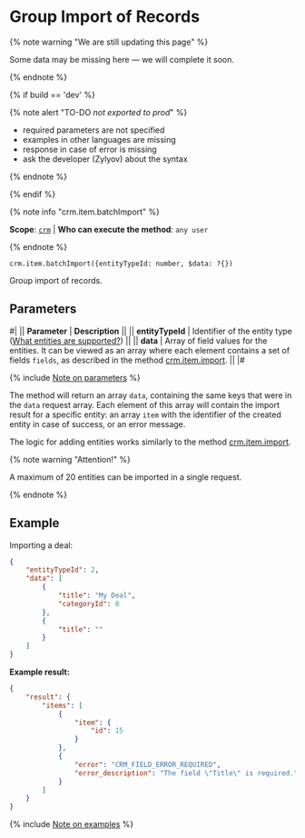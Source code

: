 # Group Import of Records

{% note warning "We are still updating this page" %}

Some data may be missing here — we will complete it soon.

{% endnote %}

{% if build == 'dev' %}

{% note alert "TO-DO _not exported to prod_" %}

- required parameters are not specified
- examples in other languages are missing
- response in case of error is missing
- ask the developer (Zylyov) about the syntax

{% endnote %}

{% endif %}

{% note info "crm.item.batchImport" %}

**Scope**: [`crm`](../../../scopes/permissions.md) | **Who can execute the method**: `any user`

{% endnote %}

```http
crm.item.batchImport({entityTypeId: number, $data: ?{})
```

Group import of records.

## Parameters

#|
|| **Parameter** | **Description** ||
|| **entityTypeId** | Identifier of the entity type ([What entities are supported?](index.md)) ||
|| **data** | Array of field values for the entities. It can be viewed as an array where each element contains a set of fields `fields`, as described in the method [crm.item.import](crm-item-import.md). ||
|#

{% include [Note on parameters](../../../../_includes/required.md) %}

The method will return an array `data`, containing the same keys that were in the `data` request array. Each element of this array will contain the import result for a specific entity: an array `item` with the identifier of the created entity in case of success, or an error message.

The logic for adding entities works similarly to the method [crm.item.import](crm-item-import.md).

{% note warning "Attention!" %}

A maximum of 20 entities can be imported in a single request.

{% endnote %}

## Example

Importing a deal:

```json
{
    "entityTypeId": 2,
    "data": [
        {
            "title": "My Deal",
            "categoryId": 0
        },
        {
            "title": ""
        }
    ]
}
```

**Example result:**

```json
{
    "result": {
        "items": [
            {
                "item": {
                    "id": 15
                }
            },
            {
                "error": "CRM_FIELD_ERROR_REQUIRED",
                "error_description": "The field \"Title\" is required."
            }
        ]
    }
}
```

{% include [Note on examples](../../../../_includes/examples.md) %}